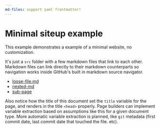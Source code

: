 ```yaml
---
md-files: support yaml frontmatter!
---
```

# Minimal siteup example

This example demonstrates a example of a minimal website, no customization.

It's just a `src` folder with a few markdown files that link to each other. Markdown files can link directly to their markdown counterparts so navigation works inside GitHub's built in markdown source navigator.

- [loose-file.md](./loose-file.md)
- [nested-md](./md-page/README.md)
- [sub-page](./md-page/sub-page/README.md)

Also notice how the title of this document set the `title` variable for the page, and renders in the title `<head>` properly.
Page builders can implement variable extraction based on assumptions like this for a given document type.
More automatic variable extraction is planned, like `git` metadata (first commit date, last commit date that touched the file. etc).
